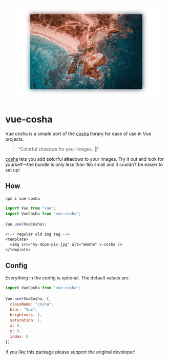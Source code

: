 <p align="center">
    <img src="sample.jpg" width="450">
</p>

# vue-cosha

Vue cosha is a simple port of the [cosha](https://github.com/robinloeffel/cosha) library for ease of use in Vue projects.

> "Colorful shadows for your images. 🎨"

[cosha](https://npm.robinloeffel.ch/cosha) lets you add **co**lorful **sha**dows to your images. Try it out and look for yourself—the bundle is only less than 1kb small and it couldn't be easier to set up!

## How

```
npm i vue-cosha
```

```js
import Vue from "vue";
import VueCosha from "vue-cosha";

Vue.use(VueCosha);
```

```vue
<!-- regular old img tag -->
<template>
  <img src="my-dope-pic.jpg" alt="mmmhm" v-cosha />
</template>
```

## Config

Everything in the config is optional. The default values are:

```js
import VueCosha from "vue-cosha";

Vue.use(VueCosha, {
  className: "cosha",
  blur: "5px",
  brightness: 1,
  saturation: 1,
  x: 0,
  y: 0,
  index: 0
});
```

If you like this package please support the original developer!
